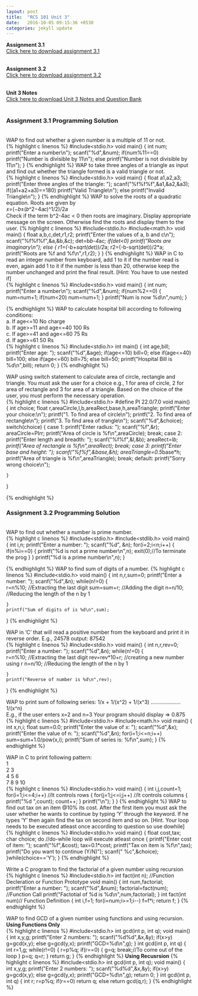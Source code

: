 ```yaml
---
layout: post
title:  "RCS 101 Unit 3"
date:   2016-10-05 09:15:36 +0530
categories: jekyll update
---
```


<strong> Assignment 3.1 </strong><br>
<a href="http://anubhavpatrick.github.io/RCS101Assignment3.1.pdf "> Click here to download assignment 3.1</a><br>
<br>

<strong> Assignment 3.2 </strong><br>
<a href="http://anubhavpatrick.github.io/RCS101Assignment3.2.pdf "> Click here to download assignment 3.2</a><br>
<br>

<strong>Unit 3 Notes </strong><br>
<a href="http://anubhavpatrick.github.io/RCS101Unit3Notes.pdf"> Click here to download Unit 3 Notes and Question Bank </a><br>
<br><h3> Assignment 3.1 Programming Solution </h3><br>
WAP to find out whether a given number is a multiple of 11 or not.<br>
{% highlight c linenos %}
#include<stdio.h>
void main()
{
	int num;
	printf("Enter a number\n");
	scanf("%d",&num);
	if(num%11==0)
		printf("Number is divisible by 11\n");
	else
		printf("Number is not divisible by 11\n");
}
{% endhighlight %}
WAP to take three angles of a triangle as input and find out whether the triangle formed is a valid triangle or not.<br>
{% highlight c linenos %}
#include<stdio.h>
void main()
{
	float a1,a2,a3;
	printf("Enter three angles of the triangle: ");
	scanf("%f%f%f",&a1,&a2,&a3);
	if((a1+a2+a3)==180)
		printf("Valid Triangle\n");
	else
		printf("Invalid Triangle\n");
}
{% endhighlight %}
WAP to solve the roots of a quadratic equation. Roots are given by<br>
𝑥=(−𝑏±(𝑏^2−4𝑎𝑐)^1/2)/2𝑎<br>
Check if the term b^2-4ac < 0 then roots are imaginary. Display appropriate message on the screen. Otherwise find the roots and display them to the user.
{% highlight c linenos %}
#include<stdio.h>
#include<math.h>
void main()
{
	float a,b,c,det,r1,r2;
	printf("Enter the values of a, b and c\n");
	scanf("%f%f%f",&a,&b,&c);
	det=b*b-4*a*c;
	if(det<0)
		printf("Roots are imaginary\n");
	else
	{
		r1=(-b+sqrt(det))/2*a;
		r2=(-b-sqrt(det))/2*a;
		printf("Roots are %f and %f\n",r1,r2);
	}
}
{% endhighlight %}
WAP in C to read an integer number from keyboard, add 1 to it if the number read is even, again add 1 to it if the number is less than 20, otherwise keep the number unchanged and print the final result.
[Hint: You have to use nested if]<br>
{% highlight c linenos %}
#include<stdio.h>
void main()
{
	int num;
	printf("Enter a number\n");
	scanf("%d",&num);
	if(num%2==0)
	{
		num=num+1;
		if(num<20)
			num=num+1;
	}
	printf("Num is now %d\n",num);
}

{% endhighlight %}
WAP to calculate hospital bill according to following conditions:<br>
a. If age<=10 No charge<br>
b. If age>=11 and age<=40 100 Rs<br>
c. If age>=41 and age<=60 75 Rs<br>
d. If age>=61 50 Rs<br>
{% highlight c linenos %}
#include<stdio.h>
int main()
{
	int age,bill;
	printf("Enter age: ");
	scanf("%d",&age);
	if(age<=10)
		bill=0;
	else if(age<=40)
		bill=100;
	else if(age<=60)
		bill=75;
	else
		bill=50;
	printf("Hospital Bill is %d\n",bill);
	return 0;
}
{% endhighlight %}

WAP using switch statement to calculate area of circle, rectangle and triangle. You must ask the user for a choice e.g., 1 for area of circle, 2 for area of rectangle and 3 for area of a triangle. Based on the choice of the user, you must perform the necessary operation. <br>
{% highlight c linenos %}
#include<stdio.h>
#define PI 22.0/7.0
void main()
{
	int choice;
	float r,areaCircle,l,b,areaRect,base,h,areaTriangle;
	printf("Enter your choice:\n");
	printf("1. To find area of circle\n");
	printf("2. To find area of rectangle\n");
	printf("3. To find area of trangle\n");
	scanf("%d",&choice);
	switch(choice)
	{
		case 1: printf("Enter radius: ");
				scanf("%f",&r);
				areaCircle=PI*r*r;
				printf("Area of circle is %f\n",areaCircle);
				break;
		case 2: printf("Enter length and breadth: ");
				scanf("%f%f",&l,&b);
				areaRect=l*b;
				printf("Area of rectangle is %f\n",areaRect);
				break;
		case 3: printf("Enter base and height: ");
				scanf("%f%f",&base,&h);
				areaTriangle=0.5*base*h;
				printf("Area of triangle is %f\n",areaTriangle);
				break;
		default: printf("Sorry wrong choice\n");

	}
}

{% endhighlight %}
<br><h3> Assignment 3.2 Programming Solution </h3><br>
WAP to find out whether a number is prime number.<br>
{% highlight c linenos %}
#include<stdio.h>
#include<stdlib.h>
void main()
{
	int i,n;
	printf("Enter a number: ");
	scanf("%d", &n);
	for(i=2;i<n;i++)
	{	
		if(n%i==0)
		{
			printf("%d is not a prime number\n",n);
			exit(0);//To terminate the prog
		}
	}
	printf("%d is a prime number\n",n);
}

{% endhighlight %}
WAP to find sum of digits of a number.
{% highlight c linenos %}
#include<stdio.h>
void main()
{
	int n,r,sum=0;
	printf("Enter a number: ");
	scanf("%d",&n);
	while(n!=0)
	{	
		r=n%10; //Extracting the last digit
		sum=sum+r;	//Adding the digit
		n=n/10; //Reducing the length of the n by 1
		
	}
	printf("Sum of digits of is %d\n",sum);
}
{% endhighlight %}

WAP in ‘C’ that will read a positive number from the keyboard and print it in reverse
order.
E.g., 24578 output: 87542 <br>
{% highlight c linenos %}
#include<stdio.h>
void main()
{
	int n,r,rev=0;
	printf("Enter a number: ");
	scanf("%d",&n);
	while(n!=0)
	{	
		r=n%10; //Extracting the last digit
		rev=rev*10+r;	//creating a new number using r
		n=n/10; //Reducing the length of the n by 1
		
	}
	printf("Reverse of number is %d\n",rev);
}
{% endhighlight %}

WAP to print sum of following series:
1/x + 1/(x^2) + 1/(x^3) ……………….. 1/(x^n)<br>
E.g., if the user enters x=2 and n=3
Your program should display => 0.875
<br>
{% highlight c linenos %}
#include<stdio.h>
#include<math.h>
void main()
{
	int x,n,i;
	float sum=0.0;
	printf("Enter the value of x: ");
	scanf("%d",&x);
	printf("Enter the value of n: ");
	scanf("%d",&n);
	for(i=1;i<=n;i++)
		sum=sum+1.0/pow(x,i);
	printf("Sum of series is: %f\n",sum);
}
{% endhighlight %}

WAP in C to print following pattern:<br>
1<br>
2 3<br>
4 5 6<br>
7 8 9 10
<br>
{% highlight c linenos %}
#include<stdio.h>
void main()
{
	int i,j,count=1;
	for(i=1;i<=4;i++) //It controls rows
	{
		for(j=1;j<=i;j++) //It controls columns
		{
			printf("%d ",count);
			count++;
		}
		printf("\n");
	}
}
{% endhighlight %}
WAP to find out tax on an item @10% its cost. After the first item you must ask the user
whether he wants to continue by typing ‘Y’ through the keyword. If he types ‘Y’ then
again find the tax on second item and so on.
[Hint. Your loop needs to be executed atleast once according to question so use dowhile]
<br>
{% highlight c linenos %}
#include<stdio.h>
void main()
{
	float cost,tax;
	char choice;
	do //do-while loop will execute atleast once
	{ 
		printf("Enter cost of item: ");
		scanf("%f",&cost);
		tax=0.1*cost;
		printf("Tax on item is %f\n",tax);
		printf("Do you want to continue (Y/N)");
		scanf(" %c",&choice);
	}while(choice=='Y');
}
{% endhighlight %}

Write a C program to find the factorial of a given number using recursion
<br>
{% highlight c linenos %}
#include<stdio.h>
int fact(int n); //Function Decleration or Function Prototype
void main()
{
	int num,factorial;
	printf("Enter a number: ");
	scanf("%d",&num);
	factorial=fact(num); //Function Call
	printf("Factotial of %d is %d\n",num,factorial);
}
int fact(int num)// Function Definition
{
	int i,f=1;
	for(i=num;i>=1;i--)
		f=f*i;
	return f;
}
{% endhighlight %}

WAP to find GCD of a given number using functions and using recursion.<br>
<strong> Using Functions Only </strong>
<br>
{% highlight c linenos %}
#include<stdio.h>
int gcd(int p, int q);
void main()
{
	int x,y,g;
	printf("Enter 2 numbers: ");
	scanf("%d%d",&x,&y);
	if(x>y)
		g=gcd(x,y);
	else
		g=gcd(y,x);
	printf("GCD=%d\n",g);
}
int gcd(int p, int q)
{
	int r=1,g;
	while(r!=0)
	{
		r=p%q;
		if(r==0)
		{
			g=q;
			break;//To come out of the loop
		}
		p=q;
		q=r;
	}
	return g;
}
{% endhighlight %}
<strong> Using Recusrsion</strong>
{% highlight c linenos %}
#include<stdio.h>
int gcd(int p, int q);
void main()
{
	int x,y,g;
	printf("Enter 2 numbers: ");
	scanf("%d%d",&x,&y);
	if(x>y)
		g=gcd(x,y);
	else
		g=gcd(y,x);
	printf("GCD=%d\n",g);
	return 0;
}
int gcd(int p, int q)
{
	int r;
	r=p%q;
	if(r==0)
		return q;
	else
		return gcd(q,r);
}
{% endhighlight %}
